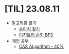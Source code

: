 # [TIL] 23.08.11

* 알고리즘 풀기
    * [송아지 찾기](../java_algorithm/inflearn_algorithm_lecture/src/dfs_and_bfs/송아지_찾기/Main.java)
    * [이진트리 순회 BFS](../java_algorithm/inflearn_algorithm_lecture/src/dfs_and_bfs/이진트리_순회_BFS/Main.java)
* 개인 공부
    * [CAS ALgorithm - 40%](../java_study/src/cas_algorithm/cas_algorithm.md)

